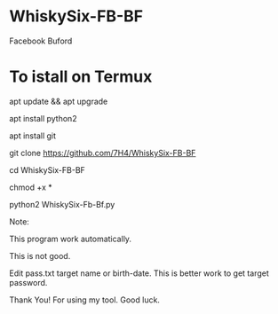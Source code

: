 # WhiskySix-FB-BF

Facebook Buford

To istall on Termux
====================

apt update && apt upgrade

apt install python2

apt install git

git clone https://github.com/7H4/WhiskySix-FB-BF

cd WhiskySix-FB-BF

chmod +x *

python2 WhiskySix-Fb-Bf.py


Note:

This program work automatically.

This is not good.

Edit pass.txt target name or birth-date. This is better work to get target password.

Thank You! For using my tool. Good luck. 
